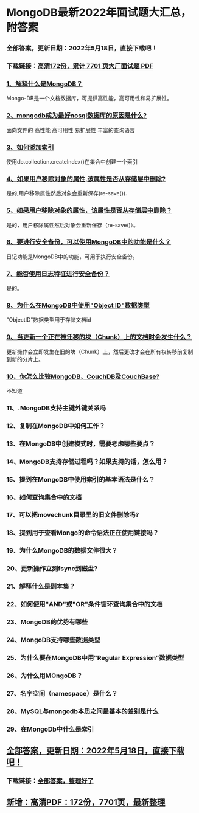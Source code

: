 # MongoDB最新2022年面试题大汇总，附答案


### 全部答案，更新日期：2022年5月18日，直接下载吧！

### 下载链接：[高清172份，累计 7701 页大厂面试题  PDF](https://gitee.com/souyunku/DevBooks/blob/master/docs/index.md)



### [1、解释什么是MongoDB？](https://gitee.com/souyunku/DevBooks/blob/master/docs/MongoDB/MongoDB最新2021年面试题大汇总，附答案.md#1解释什么是mongodb)  


Mongo-DB是一个文档数据库，可提供高性能，高可用性和易扩展性。


### [2、mongodb成为最好nosql数据库的原因是什么?](https://gitee.com/souyunku/DevBooks/blob/master/docs/MongoDB/MongoDB最新2021年面试题大汇总，附答案.md#2mongodb成为最好nosql数据库的原因是什么)  


面向文件的 高性能 高可用性 易扩展性 丰富的查询语言


### [3、如何添加索引](https://gitee.com/souyunku/DevBooks/blob/master/docs/MongoDB/MongoDB最新2021年面试题大汇总，附答案.md#3如何添加索引)  


使用db.collection.createIndex()在集合中创建一个索引


### [4、如果用户移除对象的属性,该属性是否从存储层中删除?](https://gitee.com/souyunku/DevBooks/blob/master/docs/MongoDB/MongoDB最新2021年面试题大汇总，附答案.md#4如果用户移除对象的属性,该属性是否从存储层中删除)  


是的,用户移除属性然后对象会重新保存(re-save()).


### [5、如果用户移除对象的属性，该属性是否从存储层中删除？](https://gitee.com/souyunku/DevBooks/blob/master/docs/MongoDB/MongoDB最新2021年面试题大汇总，附答案.md#5如果用户移除对象的属性该属性是否从存储层中删除)  


是的，用户移除属性然后对象会重新保存（re-save()）。


### [6、要进行安全备份，可以使用MongoDB中的功能是什么？](https://gitee.com/souyunku/DevBooks/blob/master/docs/MongoDB/MongoDB最新2021年面试题大汇总，附答案.md#6要进行安全备份可以使用mongodb中的功能是什么)  


日记功能是MongoDB中的功能，可用于执行安全备份。


### [7、能否使用日志特征进行安全备份？](https://gitee.com/souyunku/DevBooks/blob/master/docs/MongoDB/MongoDB最新2021年面试题大汇总，附答案.md#7能否使用日志特征进行安全备份)  


是的。


### [8、为什么在MongoDB中使用"Object ID"数据类型](https://gitee.com/souyunku/DevBooks/blob/master/docs/MongoDB/MongoDB最新2021年面试题大汇总，附答案.md#8为什么在mongodb中使用"object-id"数据类型)  


"ObjectID"数据类型用于存储文档id


### [9、当更新一个正在被迁移的块（Chunk）上的文档时会发生什么？](https://gitee.com/souyunku/DevBooks/blob/master/docs/MongoDB/MongoDB最新2021年面试题大汇总，附答案.md#9当更新一个正在被迁移的块chunk上的文档时会发生什么)  


更新操作会立即发生在旧的块（Chunk）上，然后更改才会在所有权转移前复制到新的分片上。


### [10、你怎么比较MongoDB、CouchDB及CouchBase?](https://gitee.com/souyunku/DevBooks/blob/master/docs/MongoDB/MongoDB最新2021年面试题大汇总，附答案.md#10你怎么比较mongodbcouchdb及couchbase)  


不知道


### 11、.MongoDB支持主键外键关系吗
### 12、复制在MongoDB中如何工作？
### 13、在MongoDB中创建模式时，需要考虑哪些要点？
### 14、MongoDB支持存储过程吗？如果支持的话，怎么用？
### 15、提到在MongoDB中使用索引的基本语法是什么？
### 16、如何查询集合中的文档
### 17、可以把movechunk目录里的旧文件删除吗?
### 18、提到用于查看Mongo的命令语法正在使用链接吗？
### 19、为什么MongoDB的数据文件很大？
### 20、更新操作立刻fsync到磁盘?
### 21、解释什么是副本集？
### 22、如何使用"AND"或"OR"条件循环查询集合中的文档
### 23、MongoDB的优势有哪些
### 24、MongoDB支持哪些数据类型
### 25、为什么要在MongoDB中用"Regular Expression"数据类型
### 26、为什么用MOngoDB？
### 27、名字空间（namespace）是什么？
### 28、MySQL与mongodb本质之间最基本的差别是什么
### 29、在MongoDb中什么是索引





## [全部答案，更新日期：2022年5月18日，直接下载吧！](https://gitee.com/souyunku/DevBooks/blob/master/docs/daan.md)

### 下载链接：[全部答案，整理好了](https://gitee.com/souyunku/DevBooks/blob/master/docs/daan.md)




## [新增：高清PDF：172份，7701页，最新整理](https://gitee.com/souyunku/DevBooks/blob/master/docs/daan.md)





